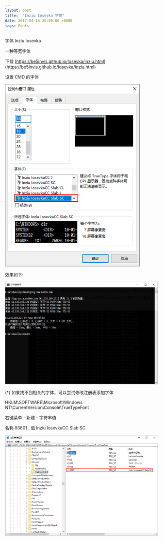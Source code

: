 ```yaml
---
layout: post
title:  "Inziu Iosevka 字体"
date: 2017-04-16 20:00:00 +0800
tags: Fonts
--- 
```


字体 Inziu Iosevka

一种等宽字体

下载 [https://be5invis.github.io/Iosevka/inziu.html](https://be5invis.github.io/Iosevka/inziu.html)

设置 CMD 的字体

![选择字体](/images/2017-04-16-inziu-iosevka/A.png)

效果如下:

![效果图](/images/2017-04-16-inziu-iosevka/B.png)

(*) 如果找不到相关的字体，可以尝试修改注册表添加字体
 
HKLM\SOFTWARE\Microsoft\Windows NT\CurrentVersion\Console\TrueTypeFont

右键菜单 - 新建 - 字符串值

名称 93601 , 值 Inziu IosevkaCC Slab SC

![注册表效果图](/images/2017-04-16-inziu-iosevka/C.png)